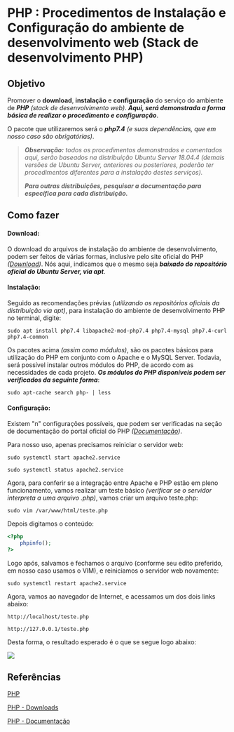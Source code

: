 # PHP : Procedimentos de Instalação e Configuração do ambiente de desenvolvimento web (Stack de desenvolvimento PHP)



## Objetivo

Promover o **download**, **instalação** e **configuração** do serviço do ambiente de ***PHP*** *(stack de desenvolvimento web)*. ***Aqui, será demonstrada a forma básica de realizar o procedimento e configuração***.

O pacote que utilizaremos será o ***php7.4*** *(e suas dependências, que em nosso caso são obrigatórias)*.

> ***Observação:*** *todos os procedimentos demonstrados e comentados aqui, serão baseados na distribuição Ubuntu Server 18.04.4 (demais versões de Ubuntu Server, anteriores ou posteriores, poderão ter procedimentos diferentes para a instalação destes serviços).*
>
> ***Para outras distribuições, pesquisar a documentação para específica para cada distribuição.***

## Como fazer

#### **Download**: 

O download do arquivos de instalação do ambiente de desenvolvimento, podem ser feitos de várias formas, inclusive pelo site oficial do PHP *([Download](https://www.php.net/downloads))*. Nós aqui, indicamos que o mesmo seja ***baixado do repositório oficial do Ubuntu Server, via apt***.

#### Instalação: 

Seguido as recomendações prévias *(utilizando os repositórios oficiais da distribuição via apt)*,  para instalação do ambiente de desenvolvimento PHP no terminal, digite:

`sudo apt install php7.4 libapache2-mod-php7.4 php7.4-mysql php7.4-curl php7.4-common`

Os pacotes acima *(assim como módulos)*, são os pacotes básicos para utilização do PHP em conjunto com o Apache e o MySQL Server. Todavia, será possível instalar outros módulos do PHP, de acordo com as necessidades de cada projeto. ***Os módulos do PHP disponíveis podem ser verificados da seguinte forma***:

`sudo apt-cache search php- | less`

#### Configuração:

Existem "n" configurações possíveis, que podem ser verificadas na seção de documentação do portal oficial do PHP *([Documentação](https://www.php.net/docs.php))*. 

Para nosso uso, apenas precisamos reiniciar o servidor web:

`sudo systemctl start apache2.service`

`sudo systemctl status apache2.service`

Agora, para conferir se a integração entre Apache e PHP estão em pleno funcionamento, vamos realizar um teste básico *(verificar se o servidor interpreta a uma arquivo .php)*, vamos criar um arquivo teste.php:

`sudo vim /var/www/html/teste.php`

Depois digitamos o conteúdo:

```php
<?php
	phpinfo();
?>
```

Logo após, salvamos e fechamos o arquivo (conforme seu edito preferido, em nosso caso usamos o VIM), e reiniciamos o servidor web novamente:

`sudo systemctl restart apache2.service`

Agora, vamos ao navegador de Internet, e acessamos um dos dois links abaixo:

`http://localhost/teste.php`

`http://127.0.0.1/teste.php`

Desta forma, o resultado esperado é o que se segue logo abaixo:

![](../../../images/2_acesso_phpinfo.gif)

## Referências

[PHP](https://www.php.net/)

[PHP - Downloads](https://www.php.net/downloads)

[PHP - Documentação](https://www.php.net/docs.php)